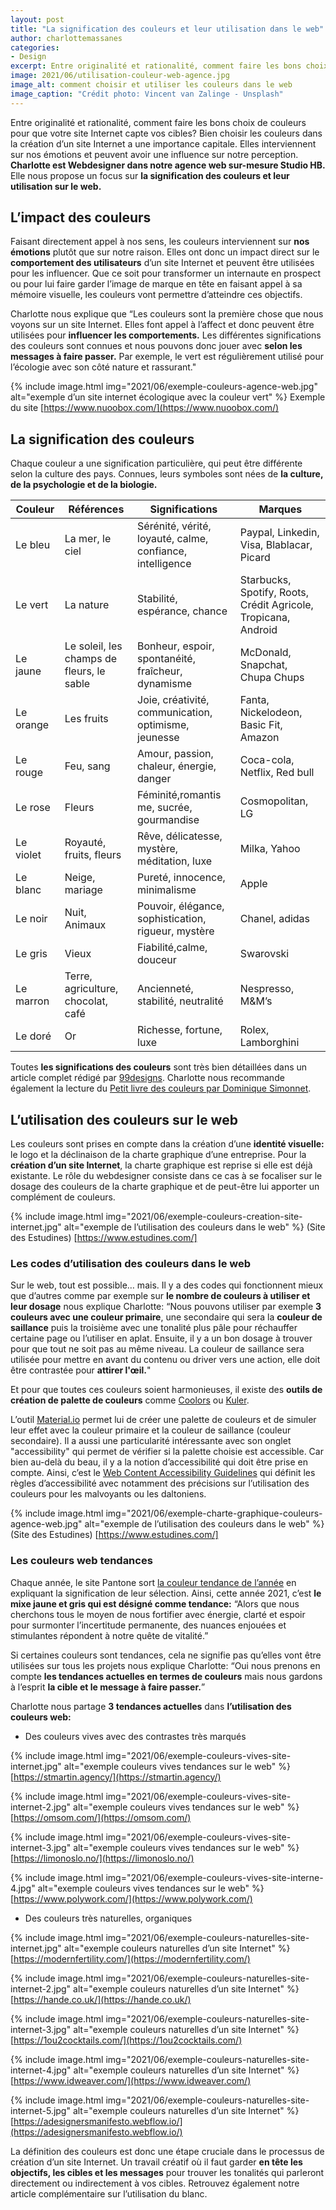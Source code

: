 ```yaml
---
layout: post
title: "La signification des couleurs et leur utilisation dans le web"
author: charlottemassanes
categories:
- Design
excerpt: Entre originalité et rationalité, comment faire les bons choix de couleurs pour que votre site Internet capte vos cibles? Bien choisir les couleurs dans la création d’un site Internet a une importance capitale. Elles interviennent sur nos émotions et peuvent avoir une influence sur notre perception
image: 2021/06/utilisation-couleur-web-agence.jpg
image_alt: comment choisir et utiliser les couleurs dans le web
image_caption: "Crédit photo: Vincent van Zalinge - Unsplash"
---
```



Entre originalité et rationalité, comment faire les bons choix de couleurs pour que votre site Internet capte vos cibles? Bien choisir les couleurs dans la création d’un site Internet a une importance capitale. Elles interviennent sur nos émotions et peuvent avoir une influence sur notre perception. **Charlotte est Webdesigner dans notre agence web sur-mesure Studio HB.** Elle nous propose un focus sur **la signification des couleurs et leur utilisation sur le web.**

## L’impact des couleurs

Faisant directement appel à nos sens, les couleurs interviennent sur **nos émotions** plutôt que sur notre raison. Elles ont donc un impact direct sur le **comportement des utilisateurs** d’un site Internet et peuvent être utilisées pour les influencer. Que ce soit pour transformer un internaute en prospect ou pour lui faire garder l’image de marque en tête en faisant appel à sa mémoire visuelle, les couleurs vont permettre d’atteindre ces objectifs.

Charlotte nous explique que “Les couleurs sont la première chose que nous voyons sur un site Internet. Elles font appel à l’affect et donc peuvent être utilisées pour **influencer les comportements.** Les différentes significations des couleurs sont connues et nous pouvons donc jouer avec **selon les messages à faire passer.** Par exemple, le vert est régulièrement utilisé pour l’écologie avec son côté nature et rassurant."

{% include image.html img="2021/06/exemple-couleurs-agence-web.jpg" alt="exemple d’un site internet écologique avec la couleur vert" %}
Exemple du site [https://www.nuoobox.com/](https://www.nuoobox.com/)

## La signification des couleurs

Chaque couleur a une signification particulière, qui peut être différente selon la culture des pays. Connues, leurs symboles sont nées de **la culture, de la psychologie et de la biologie.**

| Couleur | Références | Significations | Marques |
| ------ | ------ | ------ | ------ |
| Le bleu | La mer, le ciel | Sérénité, vérité, loyauté, calme, confiance, intelligence | Paypal, Linkedin, Visa, Blablacar, Picard
| Le vert | La nature | Stabilité, espérance, chance | Starbucks, Spotify, Roots, Crédit Agricole, Tropicana, Android |
| Le jaune | Le soleil, les champs de fleurs, le sable | Bonheur, espoir, spontanéité, fraîcheur, dynamisme | McDonald, Snapchat, Chupa Chups |
| Le orange | Les fruits | Joie, créativité, communication, optimisme, jeunesse | Fanta, Nickelodeon, Basic Fit, Amazon |
| Le rouge | Feu, sang | Amour, passion, chaleur, énergie, danger | Coca-cola, Netflix, Red bull |
| Le rose | Fleurs | Féminité,romantis me, sucrée, gourmandise | Cosmopolitan, LG |
| Le violet | Royauté, fruits, fleurs | Rêve, délicatesse, mystère, méditation, luxe | Milka, Yahoo |
| Le blanc | Neige, mariage | Pureté, innocence, minimalisme | Apple |
| Le noir | Nuit, Animaux | Pouvoir, élégance, sophistication, rigueur, mystère | Chanel, adidas |
| Le gris | Vieux | Fiabilité,calme, douceur | Swarovski |
| Le marron | Terre, agriculture, chocolat, café | Ancienneté, stabilité, neutralité | Nespresso, M&M’s |
| Le doré | Or | Richesse, fortune, luxe | Rolex, Lamborghini |

Toutes **les significations des couleurs** sont très bien détaillées dans un article complet rédigé par [99designs](https://99designs.fr/blog/conseils-design/signification-couleurs/). Charlotte nous recommande également la lecture du [Petit livre des couleurs par Dominique Simonnet](https://livre.fnac.com/a13182806/Michel-Pastoureau-Le-Petit-livre-des-couleurs).

## L’utilisation des couleurs sur le web

Les couleurs sont prises en compte dans la création d’une **identité visuelle:** le logo et la déclinaison de la charte graphique d’une entreprise. Pour la **création d’un site Internet**, la charte graphique est reprise si elle est déjà existante. Le rôle du webdesigner consiste dans ce cas à se focaliser sur le dosage des couleurs de la charte graphique et de peut-être lui apporter un complément de couleurs.

{% include image.html img="2021/06/exemple-couleurs-creation-site-internet.jpg" alt="exemple de l’utilisation des couleurs dans le web" %}
(Site des Estudines) [https://www.estudines.com/]

### Les codes d’utilisation des couleurs dans le web

Sur le web, tout est possible… mais. Il y a des codes qui fonctionnent mieux que d’autres comme par exemple sur **le nombre de couleurs à utiliser et leur dosage** nous explique Charlotte: “Nous pouvons utiliser par exemple **3 couleurs avec une couleur primaire**, une secondaire qui sera la **couleur de saillance** puis la troisième avec une tonalité plus pâle pour réchauffer certaine page ou l’utiliser en aplat. Ensuite, il y a un bon dosage à trouver pour que tout ne soit pas au même niveau. La couleur de saillance sera utilisée pour mettre en avant du contenu ou driver vers une action, elle doit être contrastée pour **attirer l'œil.**"

Et pour que toutes ces couleurs soient harmonieuses, il existe des **outils de création de palette de couleurs** comme [Coolors](https://coolors.co/131515-2b2c28-339989-7de2d1-fffafb) ou [Kuler](https://color.adobe.com/fr/create/color-wheel).

L’outil [Material.io](https://material.io/) permet lui de créer une palette de couleurs et de simuler leur effet avec la couleur primaire et la couleur de saillance (couleur secondaire). Il a aussi une particularité intéressante avec son onglet "accessibility" qui permet de vérifier si la palette choisie est accessible. Car bien au-delà du beau, il y a la notion d’accessibilité qui doit être prise en compte. Ainsi, c’est le [Web Content Accessibility Guidelines](https://www.w3.org/TR/WCAG21/) qui définit les règles d’accessibilité avec notamment des précisions sur l’utilisation des couleurs pour les malvoyants ou les daltoniens.

{% include image.html img="2021/06/exemple-charte-graphique-couleurs-agence-web.jpg" alt="exemple de l’utilisation des couleurs dans le web" %}
(Site des Estudines) [https://www.estudines.com/]

###  Les couleurs web tendances

Chaque année, le site Pantone sort [la couleur tendance de l’année](https://www.pantone.com/eu/fr/color-of-the-year-2021) en expliquant la signification de leur sélection. Ainsi, cette année 2021, c’est **le mixe jaune et gris qui est désigné comme tendance:** “Alors que nous cherchons tous le moyen de nous fortifier avec énergie, clarté et espoir pour surmonter l’incertitude permanente, des nuances enjouées et stimulantes répondent à notre quête de vitalité.”

Si certaines couleurs sont tendances, cela ne signifie pas qu’elles vont être utilisées sur tous les projets nous explique Charlotte: “Oui nous prenons en compte **les tendances actuelles en termes de couleurs** mais nous gardons à l’esprit **la cible et le message à faire passer.**”

Charlotte nous partage **3 tendances actuelles** dans **l’utilisation des couleurs web:**

- Des couleurs vives avec des contrastes très marqués

{% include image.html img="2021/06/exemple-couleurs-vives-site-internet.jpg" alt="exemple couleurs vives tendances sur le web" %}
[https://stmartin.agency/](https://stmartin.agency/)

{% include image.html img="2021/06/exemple-couleurs-vives-site-internet-2.jpg" alt="exemple couleurs vives tendances sur le web" %}
[https://omsom.com/](https://omsom.com/)

{% include image.html img="2021/06/exemple-couleurs-vives-site-internet-3.jpg" alt="exemple couleurs vives tendances sur le web" %}
[https://limonoslo.no/](https://limonoslo.no/)

{% include image.html img="2021/06/exemple-couleurs-vives-site-interne-4.jpg" alt="exemple couleurs vives tendances sur le web" %}
[https://www.polywork.com/](https://www.polywork.com/)

- Des couleurs très naturelles, organiques

{% include image.html img="2021/06/exemple-couleurs-naturelles-site-internet.jpg" alt="exemple couleurs naturelles d’un site Internet" %}
[https://modernfertility.com/](https://modernfertility.com/)

{% include image.html img="2021/06/exemple-couleurs-naturelles-site-internet-2.jpg" alt="exemple couleurs naturelles d’un site Internet" %}
[https://hande.co.uk/](https://hande.co.uk/)

{% include image.html img="2021/06/exemple-couleurs-naturelles-site-internet-3.jpg" alt="exemple couleurs naturelles d’un site Internet" %}
[https://1ou2cocktails.com/](https://1ou2cocktails.com/)

{% include image.html img="2021/06/exemple-couleurs-naturelles-site-internet-4.jpg" alt="exemple couleurs naturelles d’un site Internet" %}
[https://www.idweaver.com/](https://www.idweaver.com/)

{% include image.html img="2021/06/exemple-couleurs-naturelles-site-internet-5.jpg" alt="exemple couleurs naturelles d’un site Internet" %}
[https://adesignersmanifesto.webflow.io/](https://adesignersmanifesto.webflow.io/)

La définition des couleurs est donc une étape cruciale dans le processus de création d’un site Internet. Un travail créatif où il faut garder **en tête les objectifs, les cibles et les messages** pour trouver les tonalités qui parleront directement ou indirectement à vos cibles. Retrouvez également notre article complémentaire sur l’utilisation du blanc.
